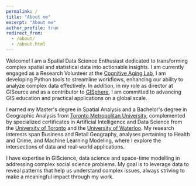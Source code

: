 ```yaml
---
permalink: /
title: "About me"
excerpt: "About me"
author_profile: true
redirect_from: 
  - /about/
  - /about.html
---
```



Welcome! I am a Spatial Data Science Enthusiast dedicated to transforming complex spatial and statistical data into actionable insights. I am currently engaged as a Research Volunteer at the [Cognitive Aging Lab](https://psychlabs.torontomu.ca/cal/), I am developing Python tools to streamline workflows, enhancing our ability to analyze complex data effectively. In addition, in my role as director at GISource and as a contributor to [GISphere](https://gisphere.info/), I am committed to advancing GIS education and practical applications on a global scale.

I earned my Master's degree in Spatial Analysis and a Bachelor's degree in Geographic Analysis from [Toronto Metropolitan University](https://www.torontomu.ca/spatial-analysis/about/), complemented by specialized certificates in Artificial Intelligence and Data Science from the [University of Toronto](https://learn.utoronto.ca/programs-courses/certificates/artificial-intelligence) and the [University of Waterloo](https://watspeed.uwaterloo.ca/programs-and-courses/program-data-science.html#brochure). My research interests span Business and Retail Geography, analyses pertaining to Health and Crime, and Machine Learning Modeling, where I explore the intersections of data and real-world applications. 

I have expertise in GIScience, data science and space-time modelling in addressing complex social science problems. My goal is to leverage data to reveal patterns that help us understand complex issues, always striving to make a meaningful impact through my work.